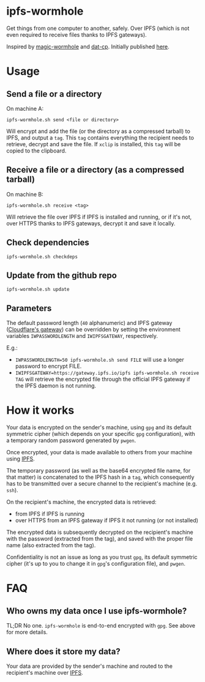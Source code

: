 # ipfs-wormhole

Get things from one computer to another, safely. Over IPFS (which is not even
required to receive files thanks to IPFS gateways).

Inspired by [magic-wormhole](https://github.com/warner/magic-wormhole) and
[dat-cp](https://github.com/tom-james-watson/dat-cp). Initially published
[here](https://www.reddit.com/r/ipfs/comments/9yyqi1/dat_dcpstyle_functionality_for_encrypted_assets/?utm_source=reddit-android).

# Usage

## Send a file or a directory

On machine A:

`ipfs-wormhole.sh send <file or directory>`

Will encrypt and add the file (or the directory as a compressed tarball) to
IPFS, and output a `tag`. This `tag` contains everything the recipient needs to
retrieve, decrypt and save the file. If `xclip` is installed, this `tag` will be
copied to the clipboard.

## Receive a file or a directory (as a compressed tarball)

On machine B:

`ipfs-wormhole.sh receive <tag>`

Will retrieve the file over IPFS if IPFS is installed and running, or if it's
not, over HTTPS thanks to IPFS gateways, decrypt it and save it locally.

## Check dependencies

`ipfs-wormhole.sh checkdeps`

## Update from the github repo

`ipfs-wormhole.sh update`

## Parameters

The default password length (`40` alphanumeric) and IPFS gateway ([Cloudflare's
gateway](https://cloudflare-ipfs.com)) can be overridden by setting the
environment variables `IWPASSWORDLENGTH` and `IWIPFSGATEWAY`, respectively.

E.g.:

- `IWPASSWORDLENGTH=50 ipfs-wormhole.sh send FILE` will use a longer password to
  encrypt FILE.
- `IWIPFSGATEWAY=https://gateway.ipfs.io/ipfs ipfs-wormhole.sh receive TAG` will
  retrieve the encrypted file through the official IPFS gateway if the IPFS
  daemon is not running.

# How it works

Your data is encrypted on the sender's machine, using `gpg` and its default
symmetric cipher (which depends on your specific `gpg` configuration), with a
temporary random password generated by `pwgen`.

Once encrypted, your data is made available to others from your machine using
[IPFS](https://ipfs.io).

The temporary password (as well as the base64 encrypted file name, for that
matter) is concatenated to the IPFS hash in a `tag`, which consequently has to
be transmitted over a secure channel to the recipient's machine (e.g. `ssh`).

On the recipient's machine, the encrypted data is retrieved:

- from IPFS if IPFS is running
- over HTTPS from an IPFS gateway if IPFS it not running (or not installed)

The encrypted data is subsequently decrypted on the recipient's machine with the
password (extracted from the tag), and saved with the proper file name (also
extracted from the tag).

Confidentiality is not an issue as long as you trust `gpg`, its default
symmetric cipher (it's up to you to change it in `gpg`'s configuration file),
and `pwgen`.

# FAQ

## Who owns my data once I use ipfs-wormhole?

TL;DR No one. `ipfs-wormhole` is end-to-end encrypted with `gpg`. See above for
more details.

## Where does it store my data?

Your data are provided by the sender's machine and routed to the recipient's
machine over [IPFS](https://ipfs.io).
